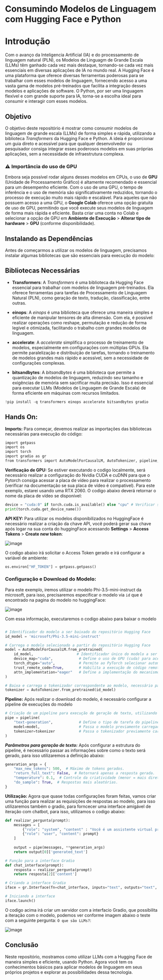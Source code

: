 # Consumindo Modelos de Linguagem com Hugging Face e Python

# Introdução
Com o avanço da Inteligencia Artificial (IA) e do processamento de linguagem natural (PLN), os Modelos de Linguagm de Grande Escala (LLMs) têm ganhado cada vez mais destaque, tornando-se cada vez mais essenciais em diversas aplicações de IA no mundo real.
A Hugging Face é uma plataforma que oferece diversas ferramentas poderosas para se trabalhar com esses modelos de linguagem, fornecendo acesso a uma vasta gama de modelos pré-treinados que facilita a integração desses modelos e aplicações de software. O Python, por ser uma linguagem flexível e com grande suporte para IA, torna-se a escolha ideal para consumir e interagir com esses modelos.


## Objetivo
O objetivo deste repositório é mostrar como consumir modelos de linguagem de grande escala (LLMs) de forma simples e rápida, utilizando a biblioteca *Transformers* da Hugging Face e Python. A ideia é proporcionar um guia direto e acessível para que qualquer desenvolvedor ou pesquisador consiga integrar esses poderosos modelos em suas próprias aplicações, sem a necessidade de infraestrutura complexa.

###  ⚠️ Importância do uso de GPU
Embora seja possível rodar alguns desses modelos em CPUs, o uso de **GPU** (Unidade de Processamento Gráfico) é altamente recomendado e essencial para um desempenho eficiente. Com o uso de uma GPU, o tempo de inferência e o uso de memória são significativamente reduzidos, tornando o processo de execução muito mais rápido e escalável. Para aqueles que não possuem acesso a uma GPU, o **Google Colab** oferece uma opção gratuita de uso de GPU, permitindo que você execute seus modelos de linguagem de forma mais rápida e eficiente. Basta criar uma conta no Colab e selecionar a opção de GPU em **Ambiente de Execução** > **Alterar tipo de hardware** > **GPU** (conforme disponibilidade).


## Instalando as Dependências
Antes de começarmos a utilizar os modelos de linguagem, precisamos instalar algumas bibliotecas que são essenciais para execução do modelo:

## Bibliotecas Necessárias

- **Transformers**: A *Transformers* é uma biblioteca da Hugging Face essencial para trabalhar com modelos de linguagem pré-treinados. Ela oferece ferramentas para tarefas de Processamento de Linguagem Natural (PLN), como geração de texto, tradução, classificação, entre outras.

- **einops**: A *einops* é uma biblioteca que oferece uma maneira simples e eficiente de manipular tensores de alta dimensão. Com ela, é possível realizar operações como reshape, permutação e redução de forma legível e otimizada, facilitando o trabalho com grandes modelos de linguagem.

- **accelerate**: A *accelerate* simplifica o processo de treinamento de modelos, especialmente em configurações com múltiplas GPUs. Ela permite paralelização e distribuição de tarefas, tornando o treinamento de modelos grandes mais rápido e acessível, sem a necessidade de configurações complexas.

- **bitsandbytes**: A *bitsandbytes* é uma biblioteca que permite a quantização de modelos de linguagem, reduzindo seu tamanho e exigências de memória sem sacrificar muita precisão. Isso é essencial para executar LLMs (Modelos de Linguagem de Grande Escala) de forma eficiente em máquinas com recursos limitados.


```python
!pip install -q transformers einops accelerate bitsandbytes gradio
```

## Hands On:
<b>Imports:</b> Para começar, devemos realizar as importações das bibliotecas necessárias para execução do código:
```bash
import getpass
import os
import torch
import gradio as gr
from transformers import AutoModelForCausalLM, AutoTokenizer, pipeline, BitsAndBytesConfig, pipeline
```

**Verificação de GPU:** Se estiver executando o codigo localmente, será necessário realizar a configuração do Nvidia CUDA e cuDNN para que o Pytorch consiga acessar a placa de vídeo para realizar o processamento (verificar na documentação se sua placa de vídeo é compatível). Para este exemplo, estarei usando uma RTX 2060. O codigo abaixo deverá retornar o nome da placa de vídeo se disponível:
```python
device = "cuda:0" if torch.cuda.is_available() else "cpu" # Verificar se há gpu disponivel
print(torch.cuda.get_device_name())
```

**API KEY:** Para utilizar os modelos disponibilizados no HuggingFace é necessário realizar a criação da chave API, você poderá gerar sua chave após logar na sua conta do huggingFace acessando **Settings** > **Access Tokens** > **Create new token**:

![image](https://github.com/user-attachments/assets/e4674b4f-e475-45de-93d6-d71cefe522b7)

O codigo abaixo irá solicitar o Access Token gerado e irá configurar a variável de ambiente:
```python
os.environ["HF_TOKEN"] = getpass.getpass()
```

### Configuração e Download do Modelo:
Para este exemplo, iremos utilizar o modelo Phi-3.5-mini-instruct da microsoft, para isso, precisaremos especificar o modelo via `id` que é encontrado na pagina do modelo no huggingFace:

![image](https://github.com/user-attachments/assets/8ec17b13-11df-49da-a9ac-d59cfd80dd8c)

Com essa informação, executaremos o codigo abaixo para baixar o modelo
```python

# Identificador do modelo a ser baixado do repositório Hugging Face
id_model = 'microsoft/Phi-3.5-mini-instruct'

# Carrega o modelo selecionado a partir do repositório Hugging Face
model = AutoModelForCausalLM.from_pretrained(
    id_model,                    # Identificador único do modelo a ser baixado
    device_map="cuda",            # Define o uso de GPU (cuda) para aceleração de hardware
    torch_dtype="auto",           # Permite ao PyTorch selecionar automaticamente o tipo de dado (float32 ou float16) com base na disponibilidade de hardware
    trust_remote_code=True,       # Habilita a execução de código remoto, permitindo que o modelo baixe e execute scripts adicionais necessários para o seu funcionamento
    attn_implementation="eager"   # Define a implementação do mecanismo de atenção, sendo "eager" um modo mais simples e direto
)

# Baixa e carrega o tokenizador correspondente ao modelo, necessário para converter texto em tokens e vice-versa
tokenizer = AutoTokenizer.from_pretrained(id_model)

```

**Pipeline:** Após realizar o download do modelo, é necessário configurar a pipeline de execuções do modelo
```python
# Criação de um pipeline para execução de geração de texto, utilizando o modelo e tokenizador definidos anteriormente
pipe = pipeline(
    "text-generation",            # Define o tipo de tarefa do pipeline: "text-generation" (geração de texto)
    model=model,                  # Passa o modelo previamente carregado que será usado para a geração de texto
    tokenizer=tokenizer           # Passa o tokenizador previamente carregado, necessário para converter texto em tokens e vice-versa
)
```

***Parâmetros para geração de texto:*** Após configurar a estrutura do pipeline, é necessário passar as informações sobre como o texto será gerado, para isso utilizaremos a definição abaixo:
```python
generation_args = {
    "max_new_tokens": 500,  # Máximo de tokens gerados.
    "return_full_text": False,  # Retornará apenas a resposta gerada.
    "temperature": 0.1,  # Controle da criatividade (menor = mais direto).
    "do_sample": True,  # Respostas mais aleatórias.
}

```
**Utilização:** Agora que quase todas configurações foram feitas, vamos criar uma função para realizar as requisições de respostas ao modelo, para isso utilizaremos também o gradio, para forncecer uma interface amigável de iteração com chatbot, para isso, utilizamos o codigo abaixo:
```python
def realizar_pergunta(prompt):
    messages = [
        {"role": "system", "content" : "Você é um assistente virtual prestativo. Responda somente em Português."},
        {"role": "user", "content": prompt}
    ]
    
    output = pipe(messages, **generation_args)
    return output[0]['generated_text']

# Função para a interface Gradio
def chat_interface(prompt):
    resposta = realizar_pergunta(prompt)
    return resposta[2]['content']

# Criando a interface Gradio
iface = gr.Interface(fn=chat_interface, inputs="text", outputs="text", live=True, title="Assistente Virtual")

# Iniciando a interface
iface.launch()
```

O codigo acima irá criar um servidor com a interfacio Gradio, que possibilita a iteração com o modelo, podemos ver conforme imagem abaixo o teste com a seguinte pergunta: `O que são LLMs?`:

![image](https://github.com/user-attachments/assets/ae72ed7f-5e08-4a58-936b-1d72deda91b2)

## Conclusão
Neste repositório, mostramos como utilizar LLMs com a Hugging Face de maneira simples e eficiente, usando Python. Agora você tem os conhecimentos básicos para aplicar modelos de linguagem em seus próprios projetos e explorar as possibilidades dessa tecnologia.
